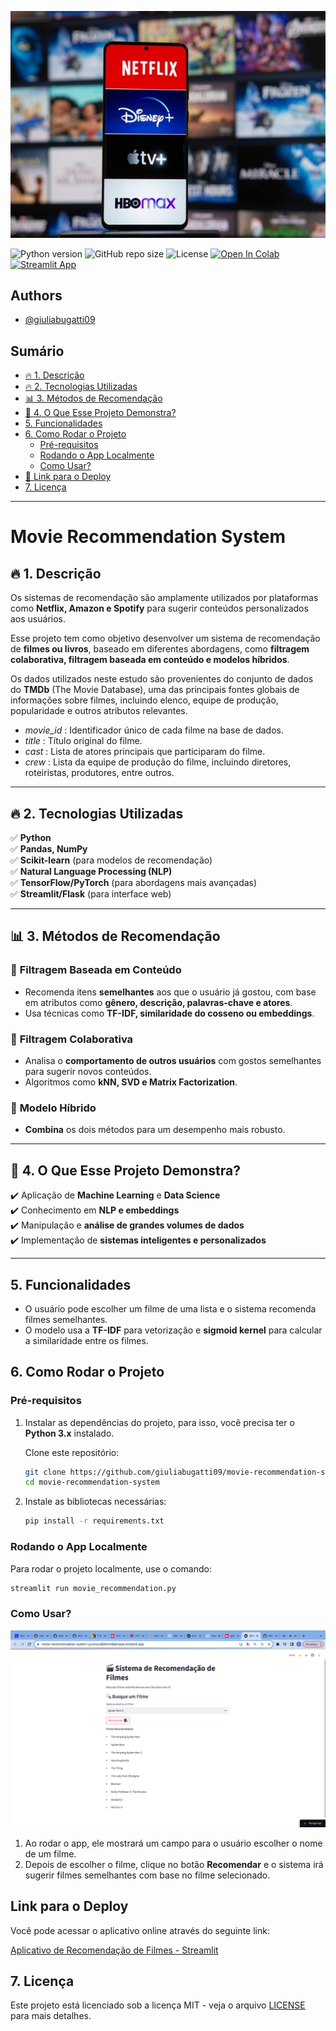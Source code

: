 ![banner](https://github.com/giuliabugatti09/Movie-Recommendation-System/blob/main/images/image.jpeg)

![Python version](https://img.shields.io/badge/Python%20version-3.10%2B-lightgrey)
![GitHub repo size](https://img.shields.io/github/repo-size/semasuka/Credit-card-approval-prediction-classification)
![License](https://img.shields.io/badge/License-MIT-green)
[![Open In Colab](https://colab.research.google.com/assets/colab-badge.svg)](https://colab.research.google.com/drive/1CfV6yEsHBjFiJbTKwY72k2g4AvszcF5R)
[![Streamlit App](https://static.streamlit.io/badges/streamlit_badge_black_white.svg)](https://share.streamlit.io/semasuka/credit-card-approval-prediction-classification/main/cc_approval_pred.py)

## Authors

- [@giuliabugatti09](https://www.github.com/giuliabugatti09)

## **Sumário**


- [🔥 1. Descrição](#-1-descrição)
- [🔥 2. Tecnologias Utilizadas](#-2-tecnologias-utilizadas)
- [📊 3. Métodos de Recomendação](#-3-métodos-de-recomendação)
- [🚀 4. O Que Esse Projeto Demonstra?](#-4-o-que-esse-projeto-demonstra)
- [5. Funcionalidades](#5-funcionalidades)
- [6. Como Rodar o Projeto](#6-como-rodar-o-projeto)
  - [Pré-requisitos](#pré-requisitos)
  - [Rodando o App Localmente](#rodando-o-app-localmente)
  - [Como Usar?](#como-usar)
- [🔗 Link para o Deploy](#link-para-o-deploy)
- [7. Licença](#7-licença)

---

# Movie Recommendation System

## **🔥 1. Descrição**  

Os sistemas de recomendação são amplamente utilizados por plataformas como **Netflix, Amazon e Spotify** para sugerir conteúdos personalizados aos usuários.

Esse projeto tem como objetivo desenvolver um sistema de recomendação de **filmes ou livros**, baseado em diferentes abordagens, como **filtragem colaborativa, filtragem baseada em conteúdo e modelos híbridos**.  

Os dados utilizados neste estudo são provenientes do conjunto de dados do **TMDb** (The Movie Database), uma das principais fontes globais de informações sobre filmes, incluindo elenco, equipe de produção, popularidade e outros atributos relevantes.

- *movie_id* : Identificador único de cada filme na base de dados.
- *title* : Título original do filme.
- *cast* : Lista de atores principais que participaram do filme.
- *crew* : Lista da equipe de produção do filme, incluindo diretores, roteiristas, produtores, entre outros.

---

## **🔥 2. Tecnologias Utilizadas**  
✅ **Python**  
✅ **Pandas, NumPy**  
✅ **Scikit-learn** (para modelos de recomendação)  
✅ **Natural Language Processing (NLP)**  
✅ **TensorFlow/PyTorch** (para abordagens mais avançadas)  
✅ **Streamlit/Flask** (para interface web)  

---

## **📊 3. Métodos de Recomendação**  

### 🔹 **Filtragem Baseada em Conteúdo**  
- Recomenda itens **semelhantes** aos que o usuário já gostou, com base em atributos como **gênero, descrição, palavras-chave e atores**.  
- Usa técnicas como **TF-IDF, similaridade do cosseno ou embeddings**.  

### 🔹 **Filtragem Colaborativa**  
- Analisa o **comportamento de outros usuários** com gostos semelhantes para sugerir novos conteúdos.  
- Algoritmos como **kNN, SVD e Matrix Factorization**.  

### 🔹 **Modelo Híbrido**  
- **Combina** os dois métodos para um desempenho mais robusto.  

---

## **🚀 4. O Que Esse Projeto Demonstra?**  
✔️ Aplicação de **Machine Learning** e **Data Science**  
✔️ Conhecimento em **NLP e embeddings**  
✔️ Manipulação e **análise de grandes volumes de dados**  
✔️ Implementação de **sistemas inteligentes e personalizados**  

---

## **5. Funcionalidades**

- O usuário pode escolher um filme de uma lista e o sistema recomenda filmes semelhantes.
- O modelo usa a **TF-IDF** para vetorização e **sigmoid kernel** para calcular a similaridade entre os filmes.

## **6. Como Rodar o Projeto**

### **Pré-requisitos**

1. Instalar as dependências do projeto, para isso, você precisa ter o **Python 3.x** instalado.

   Clone este repositório:
   ```bash
   git clone https://github.com/giuliabugatti09/movie-recommendation-system.git
   cd movie-recommendation-system
   ```

2. Instale as bibliotecas necessárias:
   ```bash
   pip install -r requirements.txt
   ```

### **Rodando o App Localmente**

Para rodar o projeto localmente, use o comando:

```bash
streamlit run movie_recommendation.py
```

### **Como Usar?**
![banner](https://github.com/giuliabugatti09/Movie-Recommendation-System/blob/main/images/app_deploy.png)


1. Ao rodar o app, ele mostrará um campo para o usuário escolher o nome de um filme.
2. Depois de escolher o filme, clique no botão **Recomendar** e o sistema irá sugerir filmes semelhantes com base no filme selecionado.



## **Link para o Deploy**

Você pode acessar o aplicativo online através do seguinte link:

[Aplicativo de Recomendação de Filmes - Streamlit](https://movie-recommendation-system-uyvctcun8jhhtm4jkenqwa.streamlit.app/)


## **7. Licença**

Este projeto está licenciado sob a licença MIT - veja o arquivo [LICENSE](LICENSE) para mais detalhes.




